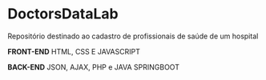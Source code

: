 # DoctorsDataLab
Repositório destinado ao cadastro de profissionais de saúde de um hospital

**FRONT-END**
HTML, CSS E JAVASCRIPT

**BACK-END**
JSON, AJAX, PHP e JAVA SPRINGBOOT
